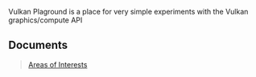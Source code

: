 Vulkan Plaground is a place for very simple experiments with the Vulkan graphics/compute API

## Documents
> [Areas of Interests](docs/AreasOfInterest.md)






